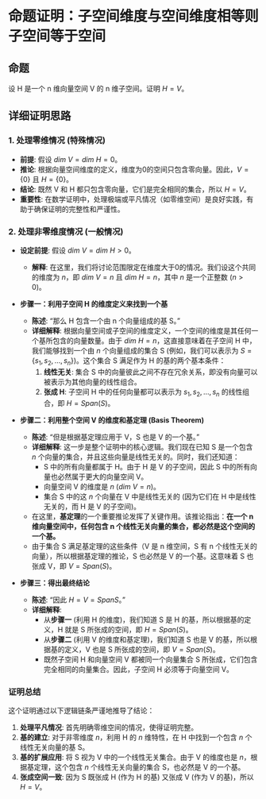 # 命题证明：子空间维度与空间维度相等则子空间等于空间

## 命题

设 H 是一个 n 维向量空间 V 的 n 维子空间。证明 $H=V$。

## 详细证明思路

### 1. 处理零维情况 (特殊情况)

* **前提**: 假设 $dim~V=dim~H=0$。
* **推论**: 根据向量空间维度的定义，维度为0的空间只包含零向量。因此，$V=\{0\}$ 且 $H=\{0\}$。
* **结论**: 既然 V 和 H 都只包含零向量，它们是完全相同的集合，所以 $H=V$。
* **重要性**: 在数学证明中，处理极端或平凡情况（如零维空间）是良好实践，有助于确保证明的完整性和严谨性。

### 2. 处理非零维度情况 (一般情况)

* **设定前提**: 假设 $dim~V=dim~H>0$。
    * **解释**: 在这里，我们将讨论范围限定在维度大于0的情况。我们设这个共同的维度为 $n$，即 $dim~V=n$ 且 $dim~H=n$，其中 $n$ 是一个正整数 ($n>0$)。

* **步骤一：利用子空间 H 的维度定义来找到一个基**
    * **陈述**: “那么 H 包含一个由 n 个向量组成的基 S。” 
    * **详细解释**: 根据向量空间或子空间的维度定义，一个空间的维度是其任何一个基所包含的向量数量。由于 $dim~H = n$，这直接意味着在子空间 H 中，我们能够找到一个由 $n$ 个向量组成的集合 S (例如，我们可以表示为 $S=\{s_1, s_2, \dots, s_n\}$)。这个集合 S 满足作为 H 的基的两个基本条件：
        1.  **线性无关**: 集合 S 中的向量彼此之间不存在冗余关系，即没有向量可以被表示为其他向量的线性组合。
        2.  **张成 H**: 子空间 H 中的任何向量都可以表示为 $s_1, s_2, \dots, s_n$ 的线性组合，即 $H = Span(S)$。

* **步骤二：利用整个空间 V 的维度和基定理 (Basis Theorem)**
    * **陈述**: “但是根据基定理应用于 V，S 也是 V 的一个基。” 
    * **详细解释**: 这一步是整个证明中的核心逻辑。我们现在已知 S 是一个包含 $n$ 个向量的集合，并且这些向量是线性无关的。同时，我们还知道：
        * S 中的所有向量都属于 H。由于 H 是 V 的子空间，因此 S 中的所有向量也必然属于更大的向量空间 V。
        * 向量空间 V 的维度是 $n$ ($dim~V = n$)。
        * 集合 S 中的这 $n$ 个向量在 V 中是线性无关的 (因为它们在 H 中是线性无关的，而 H 是 V 的子空间)。
    * 在这里，**基定理**的一个重要推论发挥了关键作用。该推论指出：**在一个 n 维向量空间中，任何包含 n 个线性无关向量的集合，都必然是这个空间的一个基。**
    * 由于集合 S 满足基定理的这些条件（V 是 n 维空间，S 有 n 个线性无关的向量），所以根据基定理的推论，S 也必然是 V 的一个基。这意味着 S 也张成 V，即 $V = Span(S)$。

* **步骤三：得出最终结论**
    * **陈述**: “因此 $H=V=SpanS$。” 
    * **详细解释**:
        * 从**步骤一** (利用 H 的维度)，我们知道 S 是 H 的基，所以根据基的定义，H 就是 S 所张成的空间，即 $H = Span(S)$。
        * 从**步骤二** (利用 V 的维度和基定理)，我们知道 S 也是 V 的基，所以根据基的定义，V 也是 S 所张成的空间，即 $V = Span(S)$。
        * 既然子空间 H 和向量空间 V 都被同一个向量集合 S 所张成，它们包含完全相同的向量集合。因此，子空间 H 必须等于向量空间 V。

### **证明总结**

这个证明通过以下逻辑链条严谨地推导了结论：

1.  **处理平凡情况**: 首先明确零维空间的情况，使得证明完整。
2.  **基的建立**: 对于非零维度 $n$，利用 H 的 $n$ 维特性，在 H 中找到一个包含 $n$ 个线性无关向量的基 S。
3.  **基的扩展应用**: 将 S 视为 V 中的一个线性无关集合。由于 V 的维度也是 $n$，根据基定理，这个包含 $n$ 个线性无关向量的集合 S，也必然是 V 的一个基。
4.  **张成空间一致**: 因为 S 既张成 H (作为 H 的基) 又张成 V (作为 V 的基)，所以 $H=V$。